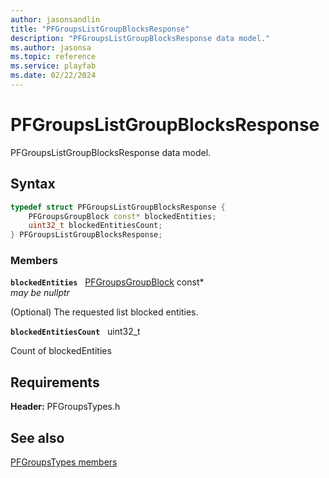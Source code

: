 ```yaml
---
author: jasonsandlin
title: "PFGroupsListGroupBlocksResponse"
description: "PFGroupsListGroupBlocksResponse data model."
ms.author: jasonsa
ms.topic: reference
ms.service: playfab
ms.date: 02/22/2024
---
```


# PFGroupsListGroupBlocksResponse  

PFGroupsListGroupBlocksResponse data model.  

## Syntax  
  
```cpp
typedef struct PFGroupsListGroupBlocksResponse {  
    PFGroupsGroupBlock const* blockedEntities;  
    uint32_t blockedEntitiesCount;  
} PFGroupsListGroupBlocksResponse;  
```
  
### Members  
  
**`blockedEntities`** &nbsp; [PFGroupsGroupBlock](pfgroupsgroupblock.md) const*  
*may be nullptr*  
  
(Optional) The requested list blocked entities.
  
**`blockedEntitiesCount`** &nbsp; uint32_t  
  
Count of blockedEntities
  
  
## Requirements  
  
**Header:** PFGroupsTypes.h
  
## See also  
[PFGroupsTypes members](../pfgroupstypes_members.md)  

  
  
